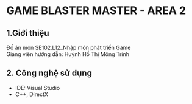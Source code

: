 # **GAME BLASTER MASTER - AREA 2**

## 1.Giới thiệu
Đồ án môn SE102.L12_Nhập môn phát triển Game
<br> Giảng viên hướng dẫn: Huỳnh Hồ Thị Mộng Trinh

## 2. Công nghệ sử dụng
- IDE: Visual Studio
- C++, DirectX
